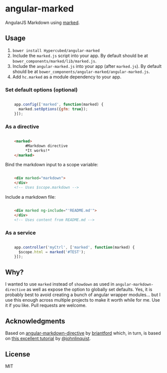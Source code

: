 # angular-marked
AngularJS Markdown using [marked](https://github.com/chjj/marked).

## Usage
1. `bower install Hypercubed/angular-marked`
2. Include the `marked.js` script into your app.  By default should be at `bower_components/marked/lib/marked.js`.
3. Include the `angular-marked.js` into your app (after `marked.js`).  By default should be at `bower_components/angular-marked/angular-marked.js`.
4. Add `hc.marked` as a module dependency to your app.

### Set default options (optional)

```js

	app.config(['marked', function(marked) {
	  marked.setOptions({gfm: true});
	}]);
```

### As a directive

```html

	<marked>   
	     #Markdown directive   
	     *It works!*  
	</marked>
```

Bind the markdown input to a scope variable:

```html

	<div marked="markdown"> 
	</div>
	<!-- Uses $scope.markdown -->
```

Include a markdown file:

```html

	<div marked ng-include="'README.md'"> 
	</div>
	<!-- Uses content from README.md -->

```

### As a service

```js

	app.controller('myCtrl', ['marked', function(marked) {
	  $scope.html = marked('#TEST');
	}]);

```

## Why?

I wanted to use `marked` instead of `showdown` as used in `angular-markdown-directive` as well as expose the option to globally set defaults.  Yes, it is probably best to avoid creating a bunch of angular wrapper modules... but I use this enough across multiple projects to make it worth while for me.  Use it if you like.  Pull requests are welcome.

## Acknowledgments
Based on [angular-markdown-directive](https://github.com/btford/angular-markdown-directive) by [briantford](http://briantford.com/) which, in turn, is based on [this excellent tutorial](http://blog.angularjs.org/2012/05/custom-components-part-1.html) by [@johnlinquist](https://twitter.com/johnlindquist).

## License
MIT
